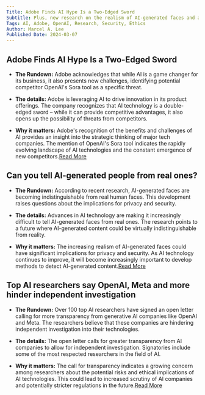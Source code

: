 ```yaml
---
Title: Adobe Finds AI Hype Is a Two-Edged Sword
Subtitle: Plus, new research on the realism of AI-generated faces and a call for transparency from top AI researchers.
Tags: AI, Adobe, OpenAI, Research, Security, Ethics
Author: Marcel A. Lee
Published Date: 2024-03-07
---
```


## Adobe Finds AI Hype Is a Two-Edged Sword

- **The Rundown:** Adobe acknowledges that while AI is a game changer for its business, it also presents new challenges, identifying potential competitor OpenAI's Sora tool as a specific threat.

- **The details:** Adobe is leveraging AI to drive innovation in its product offerings. The company recognizes that AI technology is a double-edged sword – while it can provide competitive advantages, it also opens up the possibility of threats from competitors. 

- **Why it matters:** Adobe's recognition of the benefits and challenges of AI provides an insight into the strategic thinking of major tech companies. The mention of OpenAI's Sora tool indicates the rapidly evolving landscape of AI technologies and the constant emergence of new competitors.[Read More](https://www.wsj.com/tech/ai/adobe-finds-ai-hype-is-a-two-edged-sword-776600a0)

## Can you tell AI-generated people from real ones?

- **The Rundown:** According to recent research, AI-generated faces are becoming indistinguishable from real human faces. This development raises questions about the implications for privacy and security.

- **The details:** Advances in AI technology are making it increasingly difficult to tell AI-generated faces from real ones. The research points to a future where AI-generated content could be virtually indistinguishable from reality.

- **Why it matters:** The increasing realism of AI-generated faces could have significant implications for privacy and security. As AI technology continues to improve, it will become increasingly important to develop methods to detect AI-generated content.[Read More](https://www.sciencedaily.com/releases/2024/03/240306003456.htm)

## Top AI researchers say OpenAI, Meta and more hinder independent investigation

- **The Rundown:** Over 100 top AI researchers have signed an open letter calling for more transparency from generative AI companies like OpenAI and Meta. The researchers believe that these companies are hindering independent investigation into their technologies.

- **The details:** The open letter calls for greater transparency from AI companies to allow for independent investigation. Signatories include some of the most respected researchers in the field of AI.

- **Why it matters:** The call for transparency indicates a growing concern among researchers about the potential risks and ethical implications of AI technologies. This could lead to increased scrutiny of AI companies and potentially stricter regulations in the future.[Read More](https://www.washingtonpost.com/technology/2024/03/05/ai-research-letter-openai-meta-midjourney/)
